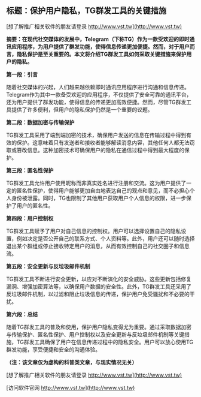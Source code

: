 ## **标题：保护用户隐私，TG群发工具的关键措施**

[想了解推广相关软件的朋友请登录 http://www.vst.tw](http://www.vst.tw)

**摘要：在现代社交媒体的发展中，Telegram（下称TG）作为一款受欢迎的即时通讯应用程序，为用户提供了群发功能，使得信息传递更加便捷。然而，对于用户而言，隐私保护是至关重要的。本文将介绍TG群发工具如何采取关键措施来保护用户的隐私。**

**第一段：引言**

随着社交媒体的兴起，人们越来越依赖即时通讯应用程序进行沟通和信息传递。Telegram作为其中一款备受欢迎的应用程序，不仅提供了安全可靠的通讯平台，还为用户提供了群发功能，使得信息的传递更加高效便捷。然而，尽管TG群发工具提供了许多便利，但用户的隐私保护仍然是一个重要的议题。

**第二段：数据加密与传输保护**

TG群发工具采用了端到端加密的技术，确保用户发送的信息在传输过程中得到有效的保护。这意味着只有发送者和接收者能够解读消息内容，其他任何人都无法窃取或篡改信息。这种加密技术可确保用户的隐私在通信过程中得到最大程度的保护。

**第三段：匿名性保护**

TG群发工具允许用户使用昵称而非真实姓名进行注册和交流。这为用户提供了一定的匿名性保护，使得用户能够更加自由地表达自己的观点和意见，而不必担心个人身份被泄露。同时，TG也限制了其他用户获取用户个人信息的权限，进一步保护了用户的匿名性。

**第四段：用户控制权**

TG群发工具赋予了用户对自己信息的控制权。用户可以选择设置自己的隐私设置，例如决定是否公开自己的联系方式、个人资料等。此外，用户还可以随时选择退出某个群组或停止接收特定用户的消息，从而有效控制自己的社交圈子和信息流。

**第五段：安全更新与反垃圾邮件机制**

TG群发工具不断进行安全更新，以应对不断演化的安全威胁。这些更新包括修复漏洞、增强加密算法等，以确保用户数据的安全性。此外，TG群发工具还采用了反垃圾邮件机制，以过滤和阻止垃圾信息的传递，保护用户免受骚扰和不必要的干扰。

**第六段：总结**

随着TG群发工具的普及和使用，保护用户隐私变得尤为重要。通过采取数据加密与传输保护、匿名性保护、用户控制权以及安全更新与反垃圾邮件机制等关键措施，TG群发工具确保了用户在信息传递过程中的隐私安全。用户可以放心使用TG群发功能，享受便捷和安全的沟通体验。

**（注：该文章仅为虚构的科普类文章，与现实情况无关）**

[想了解推广相关软件的朋友请登录 http://www.vst.tw](http://www.vst.tw)


[访问软件官网 http://www.vst.tw](http://www.vst.tw)

